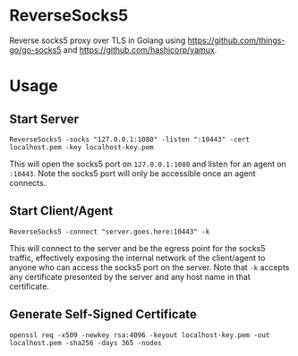 # ReverseSocks5
Reverse socks5 proxy over TLS in Golang using https://github.com/things-go/go-socks5 and https://github.com/hashicorp/yamux.

# Usage

## Start Server
```
ReverseSocks5 -socks "127.0.0.1:1080" -listen ":10443" -cert localhost.pem -key localhost-key.pem
```
This will open the socks5 port on `127.0.0.1:1080` and listen for an agent on `:10443`. Note the socks5 port will only be accessible once an agent connects.

## Start Client/Agent
```
ReverseSocks5 -connect "server.goes.here:10443" -k
```
This will connect to the server and be the egress point for the socks5 traffic, effectively exposing the internal network of the client/agent to anyone who can access the socks5 port on the server. Note that `-k` accepts any certificate presented by the server and any host name in that certificate.

## Generate Self-Signed Certificate
```
openssl req -x509 -newkey rsa:4096 -keyout localhost-key.pem -out localhost.pem -sha256 -days 365 -nodes
```
